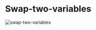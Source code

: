 # Swap-two-variables
![swap-two-variables](https://github.com/adibmansuri511/Swap-two-variables/assets/135020831/c8418cab-fba9-4a5b-be3f-d86532ec1282)

